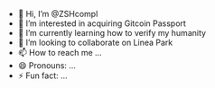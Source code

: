 - 👋 Hi, I’m @ZSHcompl
- 👀 I’m interested in acquiring Gitcoin Passport
- 🌱 I’m currently learning how to verify my humanity
- 💞️ I’m looking to collaborate on Linea Park
- 📫 How to reach me ...
- 😄 Pronouns: ...
- ⚡ Fun fact: ...

<!---
ZSHcompl/ZSHcompl is a ✨ special ✨ repository because its `README.md` (this file) appears on your GitHub profile.
You can click the Preview link to take a look at your changes.
--->
